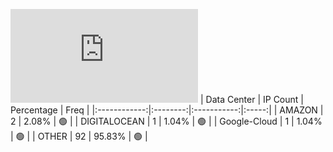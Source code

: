 ![Diagramm](https://github.com/obajay/StateSync-snapshots/blob/main/Projects/Ojo/1/README.md)
| Data Center | IP Count | Percentage | Freq |
|:------------:|:--------:|:-----------:|:-----:|
| AMAZON | 2 | 2.08% | 🟢 |
| DIGITALOCEAN | 1 | 1.04% | 🟢 |
| Google-Cloud | 1 | 1.04% | 🟢 |
| OTHER | 92 | 95.83% | 🟢 |
